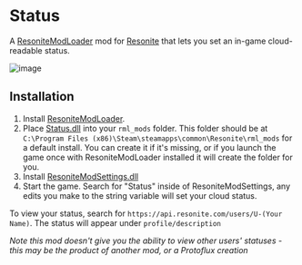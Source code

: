 # Status

A [ResoniteModLoader](https://github.com/resonite-modding-group/ResoniteModLoader) mod for [Resonite](https://resonite.com/) that lets you set an in-game cloud-readable status.

![image](https://github.com/dfgHiatus/Status/assets/51272212/51270844-ba24-4a29-94bc-2c907bdf5303)

## Installation
1. Install [ResoniteModLoader](https://github.com/resonite-modding-group/ResoniteModLoader).
1. Place [Status.dll](https://github.com/dfgHiatus/Status/releases/latest/download/Status.dll) into your `rml_mods` folder. This folder should be at `C:\Program Files (x86)\Steam\steamapps\common\Resonite\rml_mods` for a default install. You can create it if it's missing, or if you launch the game once with ResoniteModLoader installed it will create the folder for you.
1. Install [ResoniteModSettings.dll](https://github.com/badhaloninja/ResoniteModSettings/releases/latest/download/ResoniteModSettings.dll)
1. Start the game. Search for "Status" inside of ResoniteModSettings, any edits you make to the string variable will set your cloud status.

To view your status, search for `https://api.resonite.com/users/U-(Your Name)`. The status will appear under `profile/description`

*Note this mod doesn't give you the ability to view other users' statuses - this may be the product of another mod, or a Protoflux creation*
